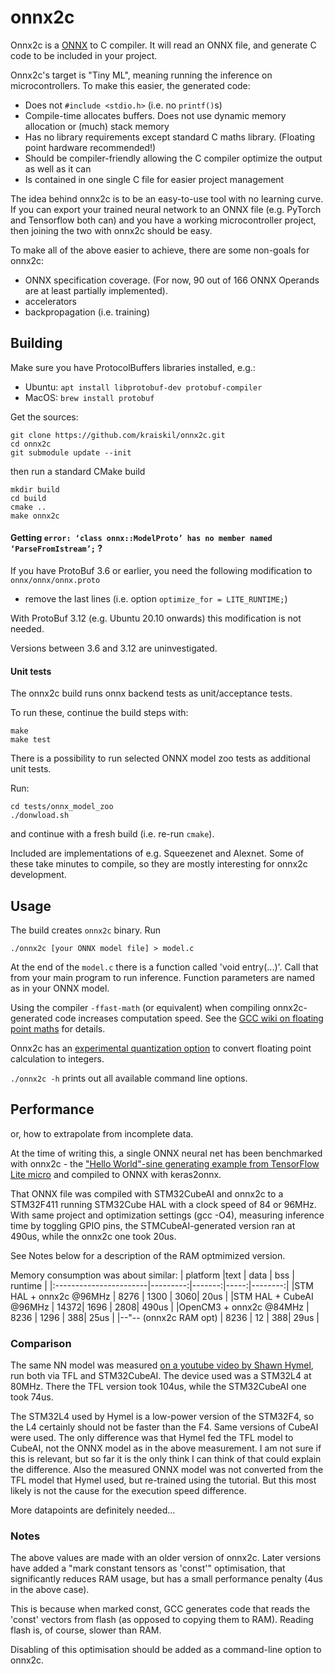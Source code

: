 onnx2c
======

Onnx2c is a [ONNX](https://onnx.ai) to C compiler. It will read an ONNX file,
and generate C code to be included in your project.

Onnx2c's target is "Tiny ML", meaning running the inference on microcontrollers. To make this
easier, the generated code:

- Does not `#include <stdio.h>` (i.e. no `printf()`s)
- Compile-time allocates buffers. Does not use dynamic memory allocation or (much) stack memory
- Has no library requirements except standard C maths library. (Floating point hardware recommended!)
- Should be compiler-friendly allowing the C compiler optimize the output as well as it can
- Is contained in one single C file for easier project management

The idea behind onnx2c is to be an easy-to-use tool with no learning curve. If you can export your trained
neural network to an ONNX file (e.g. PyTorch and Tensorflow both can) and you have a working microcontroller
project, then joining the two with onnx2c should be easy.

To make all of the above easier to achieve, there are some non-goals for onnx2c:

 - ONNX specification coverage. (For now, 90 out of 166 ONNX Operands are at least partially implemented).
 - accelerators
 - backpropagation (i.e. training)


Building
--------

Make sure you have ProtocolBuffers libraries installed, e.g.: 

 - Ubuntu: `apt install libprotobuf-dev protobuf-compiler`
 - MacOS: `brew install protobuf`

Get the sources:

```
git clone https://github.com/kraiskil/onnx2c.git
cd onnx2c
git submodule update --init
```

then run a standard CMake build

```
mkdir build
cd build
cmake ..
make onnx2c
```


#### Getting `error: ‘class onnx::ModelProto’ has no member named ‘ParseFromIstream’;` ?

If you have ProtoBuf 3.6 or earlier, you need the following modification to `onnx/onnx/onnx.proto`

- remove the last lines (i.e. option `optimize_for = LITE_RUNTIME;`)

With ProtoBuf 3.12 (e.g. Ubuntu 20.10 onwards) this modification is not needed.

Versions between 3.6 and 3.12 are uninvestigated.


#### Unit tests

The onnx2c build runs onnx backend tests as unit/acceptance tests.


To run these, continue the build steps with:
```
make
make test
```


There is a possibility to run selected ONNX model zoo tests as additional unit tests.

Run:
```
cd tests/onnx_model_zoo
./donwload.sh
```
and continue with a fresh build (i.e. re-run `cmake`).

Included are implementations of e.g. Squeezenet and Alexnet. Some of these take minutes to compile, so
they are mostly interesting for onnx2c development.


Usage
-----

The build creates `onnx2c` binary. 
Run 

`./onnx2c [your ONNX model file] > model.c`

At the end of the `model.c` there is a function called 'void entry(...)'.
Call that from your main program to run inference. Function parameters are named as in your ONNX model.

Using the compiler `-ffast-math` (or equivalent) when compiling onnx2c-generated code increases computation speed.
See the [GCC wiki on floating point maths](https://gcc.gnu.org/wiki/FloatingPointMath) for details.

Onnx2c has an [experimental quantization option](quantization.md) to convert floating point calculation to integers.

`./onnx2c -h` prints out all available command line options.

Performance
-----------

or, how to extrapolate from incomplete data.

At the time of writing this, a single ONNX neural net has been benchmarked with
onnx2c - the ["Hello World"-sine generating example from TensorFlow Lite micro](https://github.com/tensorflow/tensorflow/blob/master/tensorflow/lite/micro/examples/hello_world/train/train_hello_world_model.ipynb) and compiled to ONNX with keras2onnx.

That ONNX file was compiled with  STM32CubeAI and onnx2c to a STM32F411
running STM32Cube HAL with a clock speed of 84 or 96MHz. With same project and
optimization settings (gcc -O4), measuring inference time by toggling GPIO pins,
the STMCubeAI-generated version ran at 490us, while the onnx2c one took 20us.

See Notes below for a description of the RAM optmimized version.

Memory consumption was about similar:
| platform               |text      |  data  |  bss | runtime |
|:-----------------------|---------:|-------:|-----:|--------:|
|STM HAL + onnx2c @96MHz |     8276 |   1300 |  3060| 20us    |
|STM HAL + CubeAI @96MHz |     14372|   1696 |  2808| 490us   |
|OpenCM3 + onnx2c @84MHz |     8236 |   1296 |   388| 25us    |
|--"-- (onnx2c RAM opt)  |     8236 |     12 |   388| 29us    |


### Comparison 

The same NN model was measured
[on a youtube video by Shawn Hymel](https://www.youtube.com/watch?v=crJcDqIUbP4),
run both via TFL and STM32CubeAI. The device used was a STM32L4 at 80MHz.
There the TFL version took 104us, while the STM32CubeAI one took 74us.

The STM32L4 used by Hymel is a low-power version of the STM32F4, so the L4 
certainly should not be faster than the F4. Same versions of CubeAI were used.
The only difference was that Hymel fed the TFL model to CubeAI, not the ONNX model
as in the above measurement. I am not sure if this is relevant, but so far
it is the only think I can think of that could explain the difference.
Also the measured ONNX model was not converted from the TFL model that Hymel used,
but re-trained using the tutorial. But this most likely is not the cause for the
execution speed difference.

More datapoints are definitely needed...

### Notes

The above values are made with an older version of onnx2c. Later versions
have added a "mark constant tensors as 'const'" optimisation, that significantly
reduces RAM usage, but has a small performance penalty (4us in the above case).

This is because when marked const, GCC generates code that reads the 'const' vectors
from flash (as opposed to copying them to RAM). Reading flash is, of course,
slower than RAM.

Disabling of this optimisation should be added as a command-line option to onnx2c.

